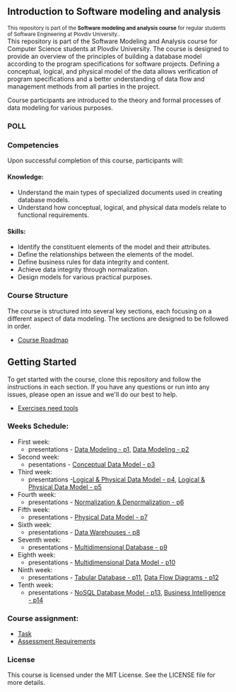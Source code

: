 ## Introduction to Software modeling and analysis
<sup>This repository is part of the **Software modeling and analysis course** for regular students of Software Engineering at Plovdiv University..</sup>\
This repository is part of the Software Modeling and Analysis course for Computer Science students at Plovdiv University. The course is designed to provide an overview of the principles of building a database model according to the program specifications for software projects. Defining a conceptual, logical, and physical model of the data allows verification of program specifications and a better understanding of data flow and management methods from all parties in the project.

Course participants are introduced to the theory and formal processes of data modeling for various purposes.

### POLL

### Competencies
Upon successful completion of this course, participants will:
#### Knowledge:
* Understand the main types of specialized documents used in creating database models.
* Understand how conceptual, logical, and physical data models relate to functional requirements.
#### Skills:
* Identify the constituent elements of the model and their attributes.
* Define the relationships between the elements of the model.
* Define business rules for data integrity and content.
* Achieve data integrity through normalization.
* Design models for various practical purposes.

### Course Structure
The course is structured into several key sections, each focusing on a different aspect of data modeling. The sections are designed to be followed in order.
* [Course Roadmap](https://miro.com/app/board/uXjVO845q9I=/)

## Getting Started
To get started with the course, clone this repository and follow the instructions in each section. If you have any questions or run into any issues, please open an issue and we'll do our best to help.
* [Exercises need tools](https://github.com/pkyurkchiev/software-modeling-and-analysis-se/tree/master/documentations/tools.md)


### Weeks Schedule:
* First week: 
  * presentations - [Data Modeling - p1](https://github.com/pkyurkchiev/software-modeling-and-analysis-se/tree/master/presentations/Lecture-01.pdf), [Data Modeling - p2](https://github.com/pkyurkchiev/software-modeling-and-analysis-se/tree/master/presentations/Lecture-02.pdf)
* Second week:
  * pesentations - [Conceptual Data Model - p3](https://github.com/pkyurkchiev/software-modeling-and-analysis-se/tree/master/presentations/Lecture-03.pdf)
* Third week:
  * presentations -[Logical & Physical Data Model - p4](https://github.com/pkyurkchiev/software-modeling-and-analysis-se/tree/master/presentations/Lecture-04.pdf), [Logical & Physical Data Model - p5](https://github.com/pkyurkchiev/software-modeling-and-analysis-se/tree/master/presentations/Lecture-05.pdf)
* Fourth week:
  * presentations - [Normalization & Denormalization - p6](https://github.com/pkyurkchiev/software-modeling-and-analysis-se/tree/master/presentations/Lecture-06.pdf)
* Fifth week:
  * presentations - [Physical Data Model - p7](https://github.com/pkyurkchiev/software-modeling-and-analysis-se/tree/master/presentations/Lecture-07.pdf)
* Sixth week:
  * presentations - [Data Warehouses - p8](https://github.com/pkyurkchiev/software-modeling-and-analysis-se/tree/master/presentations/Lecture-08.pdf)
* Seventh week:
  * presentations -
 [Multidimensional Database - p9](https://github.com/pkyurkchiev/software-modeling-and-analysis-se/tree/master/presentations/Lecture-09.pdf)
* Eighth week:
  * presentations -
 [Multidimensional Data Model - p10](https://github.com/pkyurkchiev/software-modeling-and-analysis-se/tree/master/presentations/Lecture-10.pdf)
* Ninth week:
  * presentations -
 [Tabular Database - p11](https://github.com/pkyurkchiev/software-modeling-and-analysis-se/tree/master/presentations/Lecture-11.pdf), [Data Flow Diagrams - p12](https://github.com/pkyurkchiev/software-modeling-and-analysis-se/tree/master/presentations/Lecture-12.pdf)
* Tenth week:
  * presentations -
 [NoSQL Database Model - p13](https://github.com/pkyurkchiev/software-modeling-and-analysis-se/tree/master/presentations/Lecture-13.pdf), [Business Intelligence - p14](https://github.com/pkyurkchiev/software-modeling-and-analysis-se/tree/master/presentations/Lecture-14.pdf)

### Course assignment:
* [Task](https://github.com/pkyurkchiev/software-modeling-and-analysis-se/blob/master/course-work/README.md)
* [Assessment Requirements](https://github.com/pkyurkchiev/software-modeling-and-analysis-se/tree/master/documentations/assessment-requirements.md)

### License
This course is licensed under the MIT License. See the LICENSE file for more details.
